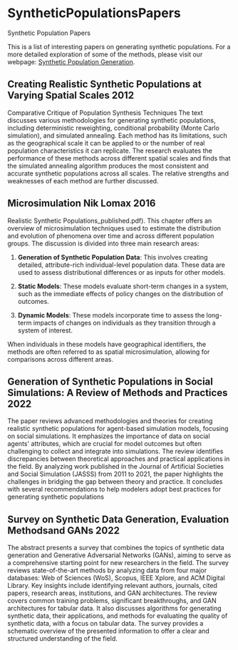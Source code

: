 # SyntheticPopulationsPapers
Synthetic Population Papers

This is a list of interesting papers on generating synthetic populations. For a more detailed exploration of some of the methods, please visit our webpage: [Synthetic Population Generation](https://ricci-colasanti.github.io/Synthetic-Population-Generation/).

## Creating Realistic Synthetic Populations at Varying Spatial Scales  2012 
Comparative Critique of Population Synthesis Techniques
The text discusses various methodologies for generating synthetic populations, including deterministic reweighting, conditional probability (Monte Carlo simulation), and simulated annealing. Each method has its limitations, such as the geographical scale it can be applied to or the number of real population characteristics it can replicate. The research evaluates the performance of these methods across different spatial scales and finds that the simulated annealing algorithm produces the most consistent and accurate synthetic populations across all scales. The relative strengths and weaknesses of each method are further discussed.


## Microsimulation Nik Lomax 2016
Realistic Synthetic Populations_published.pdf).
This chapter offers an overview of microsimulation techniques used to estimate the distribution and evolution of phenomena over time and across different population groups. The discussion is divided into three main research areas:

1. **Generation of Synthetic Population Data**: This involves creating detailed, attribute-rich individual-level population data. These data are used to assess distributional differences or as inputs for other models.

2. **Static Models**: These models evaluate short-term changes in a system, such as the immediate effects of policy changes on the distribution of outcomes.

3. **Dynamic Models**: These models incorporate time to assess the long-term impacts of changes on individuals as they transition through a system of interest.

When individuals in these models have geographical identifiers, the methods are often referred to as spatial microsimulation, allowing for comparisons across different areas.


## Generation of Synthetic Populations in Social Simulations: A Review of Methods and Practices 2022
The paper reviews advanced methodologies and theories for creating realistic synthetic populations for agent-based simulation models, focusing on social simulations. It emphasizes the importance of data on social agents' attributes, which are crucial for model outcomes but often challenging to collect and integrate into simulations. The review identifies discrepancies between theoretical approaches and practical applications in the field. By analyzing work published in the Journal of Artificial Societies and Social Simulation (JASSS) from 2011 to 2021, the paper highlights the challenges in bridging the gap between theory and practice. It concludes with several recommendations to help modelers adopt best practices for generating synthetic populations


## Survey on Synthetic Data Generation, Evaluation Methodsand GANs 2022
The abstract presents a survey that combines the topics of synthetic data generation and Generative Adversarial Networks (GANs), aiming to serve as a comprehensive starting point for new researchers in the field. The survey reviews state-of-the-art methods by analyzing data from four major databases: Web of Sciences (WoS), Scopus, IEEE Xplore, and ACM Digital Library. Key insights include identifying relevant authors, journals, cited papers, research areas, institutions, and GAN architectures. The review covers common training problems, significant breakthroughs, and GAN architectures for tabular data. It also discusses algorithms for generating synthetic data, their applications, and methods for evaluating the quality of synthetic data, with a focus on tabular data. The survey provides a schematic overview of the presented information to offer a clear and structured understanding of the field.
